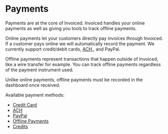 # Payments

Payments are at the core of Invoiced. Invoiced handles your online payments as well as giving you tools to track offline payments.

Online payments let your customers directly pay invoices through Invoiced. If a customer pays online we will automatically record the payment. We currently support credit/debit cards, [ACH](https://en.wikipedia.org/wiki/Automated_Clearing_House),, and PayPal.

Offline payments represent transactions that happen outside of Invoiced, like a wire transfer for example. You can track offline payments regardless of the payment instrument used. 

Unlike online payments, offline payments must be recorded in the dashboard once received.

Available payment methods:
- [Credit Card](/docs/payments/card)
- [ACH](/docs/payments/ach)
- [PayPal](/docs/payments/paypal)
- [Offline Payments](/docs/payments/offline-payments)
- [Credits](/docs/payments/credits)